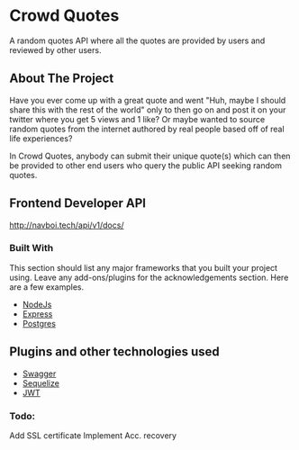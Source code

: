 # Crowd Quotes 
A random quotes API where all the quotes are provided by users and reviewed by other users. 

<!-- ABOUT THE PROJECT -->
## About The Project
Have you ever come up with a great quote and went "Huh, maybe I should share this with the rest of the world" only to then go on and post it on your twitter where you get 5 views and 1 like? Or maybe wanted to source random quotes from the internet authored by real people based off of real life experiences? 

In Crowd Quotes, anybody can submit their unique quote(s) which can then be provided to other end users who query the public API seeking random quotes. 

## Frontend Developer API
http://navboi.tech/api/v1/docs/

### Built With
This section should list any major frameworks that you built your project using. Leave any add-ons/plugins for the acknowledgements section. Here are a few examples.
* [NodeJs](https://nodejs.org/en/)
* [Express](https://expressjs.com/)
* [Postgres](https://www.postgresql.org/)

<!-- ACKNOWLEDGEMENTS -->
## Plugins and other technologies used
* [Swagger](https://swagger.io/)
* [Sequelize](https://sequelize.org/)
* [JWT](https://jwt.io/)

### Todo: 
Add SSL certificate
Implement Acc. recovery

